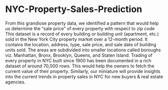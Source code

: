 # NYC-Property-Sales-Prediction
From this grandiose property data, we identified a pattern that would help us determine the “sale price” of every property with respect to zip code
This dataset is a record of every building or building unit (apartment, etc.) sold in the New York City property market over a 12-month period. 
It contains the location, address, type, sale price, and sale date of building units sold. 
The areas are subdivided into smaller locations called boroughs viz. Manhattan, Bronx, Brooklyn, Queens, and Staten Island.
Trading of every property in NYC built since 1900 has been documented in a rich dataset of around 70,000 rows.
This would help the owners to fetch the current value of their property. Similarly, our miniature will provide insights into the current trends in property sales in NYC for new buyers & real estate agencies.

